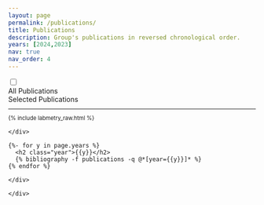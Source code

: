 ```yaml
---
layout: page
permalink: /publications/
title: Publications
description: Group's publications in reversed chronological order.
years: [2024,2023]
nav: true
nav_order: 4
---
```


<div><input type="checkbox" id="toggle" class="toggleCheckbox" />
<label for="toggle" class="toggleContainer">
  <div>All Publications</div>   
  <div>Selected Publications</div>
</label>

	
<div id="toggleText">
  <div class="allPublications">
	<div id="exhaustive">
	  <hr/>
		{% include labmetry_raw.html %}
	</div>
	<style>
	  #exhaustive {
		font-size: 80%;
		h2 {
		  font-size: 100%;
		}
	  }
      .allPublications li {
          margin-bottom: 1em;
      }
	</style>

	</div>
  <div class="selectedPublications">
		<div class="publications">

	{%- for y in page.years %}
	  <h2 class="year">{{y}}</h2>
	  {% bibliography -f publications -q @*[year={{y}}]* %}
	{% endfor %}

	</div>
	  
	</div>
</div>
</div>


<!-- _pages/publications.md -->


